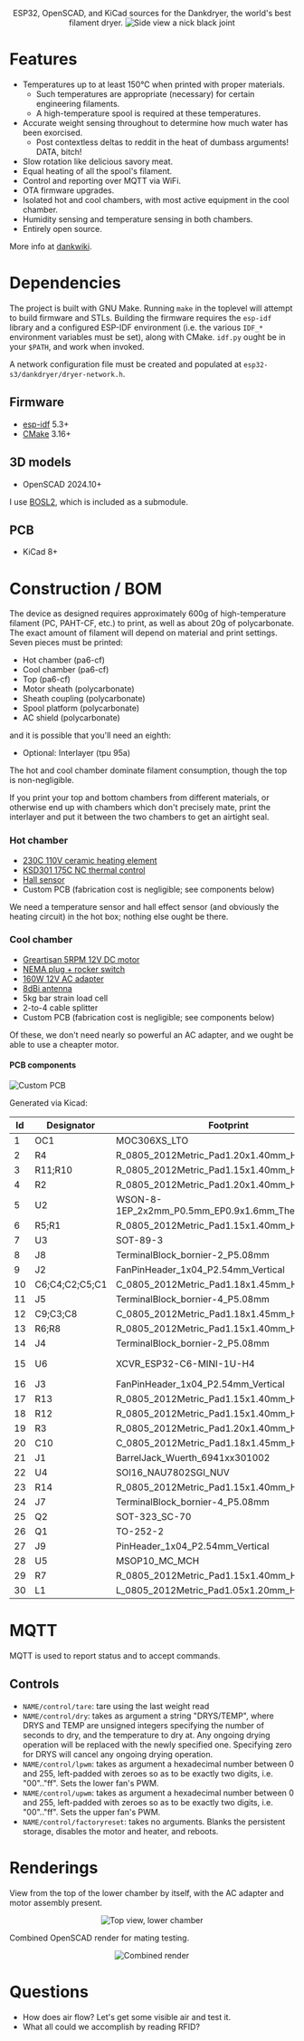 <p align="center">
ESP32, OpenSCAD, and KiCad sources for the Dankdryer, the world's best filament dryer.
 <img alt="Side view" src="images/render.png"/>
 a nick black joint
</p>

# Features

* Temperatures up to at least 150℃  when printed with proper materials.
  * Such temperatures are appropriate (necessary) for certain engineering filaments.
  * A high-temperature spool is required at these temperatures.
* Accurate weight sensing throughout to determine how much water has been exorcised.
  * Post contextless deltas to reddit in the heat of dumbass arguments! DATA, bitch!
* Slow rotation like delicious savory meat.
* Equal heating of all the spool's filament.
* Control and reporting over MQTT via WiFi.
* OTA firmware upgrades.
* Isolated hot and cool chambers, with most active equipment in the cool chamber.
* Humidity sensing and temperature sensing in both chambers.
* Entirely open source.

More info at [dankwiki](https://nick-black.com/dankwiki/index.php/Dankdryer).

# Dependencies

The project is built with GNU Make.
Running `make` in the toplevel will attempt to build firmware and STLs.
Building the firmware requires the `esp-idf` library and a configured
ESP-IDF environment (i.e. the various `IDF_*` environment variables
must be set), along with CMake. `idf.py` ought be in your `$PATH`,
and work when invoked.

A network configuration file must be created and populated at
`esp32-s3/dankdryer/dryer-network.h`.

## Firmware
* [esp-idf](https://github.com/espressif/esp-idf) 5.3+
* [CMake](https://gitlab.kitware.com/cmake/cmake) 3.16+

## 3D models
* OpenSCAD 2024.10+

I use
[BOSL2](https://github.com/BelfrySCAD/BOSL2), which
is included as a submodule.

## PCB
* KiCad 8+

# Construction / BOM

The device as designed requires approximately 600g of high-temperature filament
(PC, PAHT-CF, etc.) to print, as well as about 20g of polycarbonate. The exact
amount of filament will depend on material and print settings. Seven pieces must
be printed:

 * Hot chamber (pa6-cf)
 * Cool chamber (pa6-cf)
 * Top (pa6-cf)
 * Motor sheath (polycarbonate)
 * Sheath coupling (polycarbonate)
 * Spool platform (polycarbonate)
 * AC shield (polycarbonate)

and it is possible that you'll need an eighth:

 * Optional: Interlayer (tpu 95a)

The hot and cool chamber dominate filament consumption, though the top is
non-negligible.

If you print your top and bottom chambers from different materials, or
otherwise end up with chambers which don't precisely mate, print the
interlayer and put it between the two chambers to get an airtight seal.

### Hot chamber

* [230C 110V ceramic heating element](https://www.amazon.com/dp/B0BXNPXXYW)
* [KSD301 175C NC thermal control](https://www.aliexpress.us/item/2251832675942217.html)
* [Hall sensor](https://www.digikey.com/en/products/detail/diodes-incorporated/AH3712Q-P-B/19920700)
* Custom PCB (fabrication cost is negligible; see components below)

We need a temperature sensor and hall effect sensor (and obviously the
heating circuit) in the hot box; nothing else ought be there.

### Cool chamber

* [Greartisan 5RPM 12V DC motor](https://www.amazon.com/dp/B072N867G3/)
* [NEMA plug + rocker switch](https://www.amazon.com/ASHATA-Rocker-Switch-Adapter-Printer/dp/B085VSS1F2)
* [160W 12V AC adapter](https://www.amazon.com/gp/product/B0D7GMVK2F)
* [8dBi antenna](https://www.aliexpress.us/item/3256807262687553.html)
* 5kg bar strain load cell
* 2-to-4 cable splitter
* Custom PCB (fabrication cost is negligible; see components below)

Of these, we don't need nearly so powerful an AC adapter, and we ought
be able to use a cheapter motor.

#### PCB components

<img alt="Custom PCB" src="images/pcb.png"/>

Generated via Kicad:

|Id |Designator |Footprint                         |Quantity|Designation|
|---|-----------|----------------------------------|--------|-----------
|  1|OC1|MOC306XS_LTO|1|MOC3063S|
|  2|R4|R_0805_2012Metric_Pad1.20x1.40mm_HandSolder|1|360|
|  3|R11;R10|R_0805_2012Metric_Pad1.15x1.40mm_HandSolder|2|47|
|  4|R2|R_0805_2012Metric_Pad1.20x1.40mm_HandSolder|1|620|
|  5|U2|WSON-8-1EP_2x2mm_P0.5mm_EP0.9x1.6mm_ThermalVias|1|TPS62162DSG|
|  6|R5;R1|R_0805_2012Metric_Pad1.15x1.40mm_HandSolder|2|680|
|  7|U3|SOT-89-3|1|HT7550-1-SOT89|
|  8|J8|TerminalBlock_bornier-2_P5.08mm|1|motor|
|  9|J2|FanPinHeader_1x04_P2.54mm_Vertical|1|upper fan|
| 10|C6;C4;C2;C5;C1|C_0805_2012Metric_Pad1.18x1.45mm_HandSolder|5|10u|
| 11|J5|TerminalBlock_bornier-4_P5.08mm|1|Screw_Terminal_01x04|
| 12|C9;C3;C8|C_0805_2012Metric_Pad1.18x1.45mm_HandSolder|3|0.1u|
| 13|R6;R8|R_0805_2012Metric_Pad1.15x1.40mm_HandSolder|2|4.7k|
| 14|J4|TerminalBlock_bornier-2_P5.08mm|1|heater|
| 15|U6|XCVR_ESP32-C6-MINI-1U-H4|1|ESP32-C6-MINI-1U-H4|
| 16|J3|FanPinHeader_1x04_P2.54mm_Vertical|1|lower fan|
| 17|R13|R_0805_2012Metric_Pad1.15x1.40mm_HandSolder|1|10k|
| 18|R12|R_0805_2012Metric_Pad1.15x1.40mm_HandSolder|1|330|
| 19|R3|R_0805_2012Metric_Pad1.20x1.40mm_HandSolder|1|100|
| 20|C10|C_0805_2012Metric_Pad1.18x1.45mm_HandSolder|1|1u|
| 21|J1|BarrelJack_Wuerth_6941xx301002|1|Barreljack|
| 22|U4|SOI16_NAU7802SGI_NUV|1|NAU7802SGI|
| 23|R14|R_0805_2012Metric_Pad1.15x1.40mm_HandSolder|1|3.3k|
| 24|J7|TerminalBlock_bornier-4_P5.08mm|1|5kg load cell|
| 25|Q2|SOT-323_SC-70|1|SSM3K127TU|
| 26|Q1|TO-252-2|1|BT136S-800E|
| 27|J9|PinHeader_1x04_P2.54mm_Vertical|1|Conn_01x04|
| 28|U5|MSOP10_MC_MCH|1|EMC2302|
| 29|R7|R_0805_2012Metric_Pad1.15x1.40mm_HandSolder|1|1.62k|
| 30|L1|L_0805_2012Metric_Pad1.05x1.20mm_HandSolder|1|2.2u|

# MQTT

MQTT is used to report status and to accept commands.

## Controls

* `NAME/control/tare`: tare using the last weight read
* `NAME/control/dry`: takes as argument a string "DRYS/TEMP", where DRYS and TEMP are unsigned integers
    specifying the number of seconds to dry, and the temperature to dry at. Any ongoing drying operation
    will be replaced with the newly specified one. Specifying zero for DRYS will cancel any ongoing
    drying operation.
* `NAME/control/lpwm`: takes as argument a hexadecimal number between 0 and 255, left-padded with zeroes
    so as to be exactly two digits, i.e. "00".."ff". Sets the lower fan's PWM.
* `NAME/control/upwm`: takes as argument a hexadecimal number between 0 and 255, left-padded with zeroes
    so as to be exactly two digits, i.e. "00".."ff". Sets the upper fan's PWM.
* `NAME/control/factoryreset`: takes no arguments. Blanks the persistent storage, disables the motor
    and heater, and reboots.

# Renderings

View from the top of the lower chamber by itself, with the AC
adapter and motor assembly present.

<p align="center">
<img alt="Top view, lower chamber" src="images/topview-croom.png"/>
</p>

Combined OpenSCAD render for mating testing.

<p align="center">
 <img alt="Combined render" src="images/stl.png"/>
</p>

# Questions

* How does air flow? Let's get some visible air and test it.
* What all could we accomplish by reading RFID?
